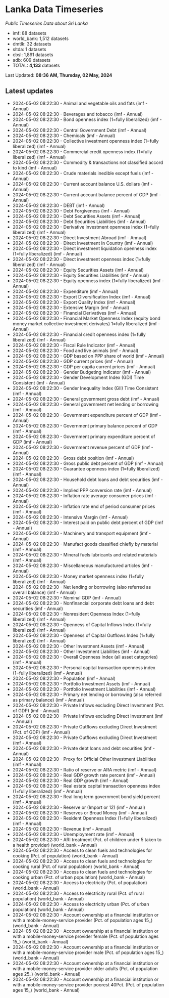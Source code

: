 # Lanka Data Timeseries
*Public Timeseries Data about Sri Lanka*

* imf: 88 datasets
* world_bank: 1,512 datasets
* dmtlk: 32 datasets
* sltda: 1 datasets
* cbsl: 1,891 datasets
* adb: 609 datasets
* TOTAL: **4,133** datasets

Last Updated: **08:36 AM, Thursday, 02 May, 2024**

## Latest updates

* 2024-05-02 08:22:30 - Animal and vegetable oils and fats (imf - Annual)
* 2024-05-02 08:22:30 - Beverages and tobacco (imf - Annual)
* 2024-05-02 08:22:30 - Bond openness index (1=fully liberalized) (imf - Annual)
* 2024-05-02 08:22:30 - Central Government Debt (imf - Annual)
* 2024-05-02 08:22:30 - Chemicals (imf - Annual)
* 2024-05-02 08:22:30 - Collective investment openness index (1=fully liberalized) (imf - Annual)
* 2024-05-02 08:22:30 - Commercial credit openness index (1=fully liberalized) (imf - Annual)
* 2024-05-02 08:22:30 - Commodity & transactions not classified accord to kind (imf - Annual)
* 2024-05-02 08:22:30 - Crude materials inedible except fuels (imf - Annual)
* 2024-05-02 08:22:30 - Current account balance U.S. dollars (imf - Annual)
* 2024-05-02 08:22:30 - Current account balance percent of GDP (imf - Annual)
* 2024-05-02 08:22:30 - DEBT (imf - Annual)
* 2024-05-02 08:22:30 - Debt Forgiveness (imf - Annual)
* 2024-05-02 08:22:30 - Debt Securities Assets (imf - Annual)
* 2024-05-02 08:22:30 - Debt Securities Liabilities (imf - Annual)
* 2024-05-02 08:22:30 - Derivative investment openness index (1=fully liberalized) (imf - Annual)
* 2024-05-02 08:22:30 - Direct Investment Abroad (imf - Annual)
* 2024-05-02 08:22:30 - Direct Investment In Country (imf - Annual)
* 2024-05-02 08:22:30 - Direct investment liquidation openness index (1=fully liberalized) (imf - Annual)
* 2024-05-02 08:22:30 - Direct investment openness index (1=fully liberalized) (imf - Annual)
* 2024-05-02 08:22:30 - Equity Securities Assets (imf - Annual)
* 2024-05-02 08:22:30 - Equity Securities Liabilities (imf - Annual)
* 2024-05-02 08:22:30 - Equity openness index (1=fully liberalized) (imf - Annual)
* 2024-05-02 08:22:30 - Expenditure (imf - Annual)
* 2024-05-02 08:22:30 - Export Diversification Index (imf - Annual)
* 2024-05-02 08:22:30 - Export Quality Index (imf - Annual)
* 2024-05-02 08:22:30 - Extensive Margin (imf - Annual)
* 2024-05-02 08:22:30 - Financial Derivatives (imf - Annual)
* 2024-05-02 08:22:30 - Financial Market Openness Index (equity bond money market collective investment derivates) 1=fully liberalized (imf - Annual)
* 2024-05-02 08:22:30 - Financial credit openness index (1=fully liberalized) (imf - Annual)
* 2024-05-02 08:22:30 - Fiscal Rule Indicator (imf - Annual)
* 2024-05-02 08:22:30 - Food and live animals (imf - Annual)
* 2024-05-02 08:22:30 - GDP based on PPP share of world (imf - Annual)
* 2024-05-02 08:22:30 - GDP current prices (imf - Annual)
* 2024-05-02 08:22:30 - GDP per capita current prices (imf - Annual)
* 2024-05-02 08:22:30 - Gender Budgeting Indicator (imf - Annual)
* 2024-05-02 08:22:30 - Gender Development Index (GDI) Time Consistent (imf - Annual)
* 2024-05-02 08:22:30 - Gender Inequality Index (GII) Time Consistent (imf - Annual)
* 2024-05-02 08:22:30 - General government gross debt (imf - Annual)
* 2024-05-02 08:22:30 - General government net lending or borrowing (imf - Annual)
* 2024-05-02 08:22:30 - Government expenditure percent of GDP (imf - Annual)
* 2024-05-02 08:22:30 - Government primary balance percent of GDP (imf - Annual)
* 2024-05-02 08:22:30 - Government primary expenditure percent of GDP (imf - Annual)
* 2024-05-02 08:22:30 - Government revenue percent of GDP (imf - Annual)
* 2024-05-02 08:22:30 - Gross debt position (imf - Annual)
* 2024-05-02 08:22:30 - Gross public debt percent of GDP (imf - Annual)
* 2024-05-02 08:22:30 - Guarantee openness index (1=fully liberalized) (imf - Annual)
* 2024-05-02 08:22:30 - Household debt loans and debt securities (imf - Annual)
* 2024-05-02 08:22:30 - Implied PPP conversion rate (imf - Annual)
* 2024-05-02 08:22:30 - Inflation rate average consumer prices (imf - Annual)
* 2024-05-02 08:22:30 - Inflation rate end of period consumer prices (imf - Annual)
* 2024-05-02 08:22:30 - Intensive Margin (imf - Annual)
* 2024-05-02 08:22:30 - Interest paid on public debt percent of GDP (imf - Annual)
* 2024-05-02 08:22:30 - Machinery and transport equipment (imf - Annual)
* 2024-05-02 08:22:30 - Manufact goods classified chiefly by material (imf - Annual)
* 2024-05-02 08:22:30 - Mineral fuels lubricants and related materials (imf - Annual)
* 2024-05-02 08:22:30 - Miscellaneous manufactured articles (imf - Annual)
* 2024-05-02 08:22:30 - Money market openness index (1=fully liberalized) (imf - Annual)
* 2024-05-02 08:22:30 - Net lending or borrowing (also referred as overall balance) (imf - Annual)
* 2024-05-02 08:22:30 - Nominal GDP (imf - Annual)
* 2024-05-02 08:22:30 - Nonfinancial corporate debt loans and debt securities (imf - Annual)
* 2024-05-02 08:22:30 - Nonresident Openness Index (1=fully liberalized) (imf - Annual)
* 2024-05-02 08:22:30 - Openness of Capital Inflows Index (1=fully liberalized) (imf - Annual)
* 2024-05-02 08:22:30 - Openness of Capital Outflows Index (1=fully liberalized) (imf - Annual)
* 2024-05-02 08:22:30 - Other Investment Assets (imf - Annual)
* 2024-05-02 08:22:30 - Other Investment Liabilities (imf - Annual)
* 2024-05-02 08:22:30 - Overall Openness Index (all asset categories) (imf - Annual)
* 2024-05-02 08:22:30 - Personal capital transaction openness index (1=fully liberalized) (imf - Annual)
* 2024-05-02 08:22:30 - Population (imf - Annual)
* 2024-05-02 08:22:30 - Portfolio Investment Assets (imf - Annual)
* 2024-05-02 08:22:30 - Portfolio Investment Liabilities (imf - Annual)
* 2024-05-02 08:22:30 - Primary net lending or borrowing (also referred as primary balance) (imf - Annual)
* 2024-05-02 08:22:30 - Private Inflows excluding Direct Investment (Pct. of GDP) (imf - Annual)
* 2024-05-02 08:22:30 - Private Inflows excluding Direct Investment (imf - Annual)
* 2024-05-02 08:22:30 - Private Outflows excluding Direct Investment (Pct. of GDP) (imf - Annual)
* 2024-05-02 08:22:30 - Private Outflows excluding Direct Investment (imf - Annual)
* 2024-05-02 08:22:30 - Private debt loans and debt securities (imf - Annual)
* 2024-05-02 08:22:30 - Proxy for Official Other Investment Liabilities (imf - Annual)
* 2024-05-02 08:22:30 - Ratio of reserve or ARA metric (imf - Annual)
* 2024-05-02 08:22:30 - Real GDP growth rate percent (imf - Annual)
* 2024-05-02 08:22:30 - Real GDP growth (imf - Annual)
* 2024-05-02 08:22:30 - Real estate capital transaction openness index (1=fully liberalized) (imf - Annual)
* 2024-05-02 08:22:30 - Real long term government bond yield percent (imf - Annual)
* 2024-05-02 08:22:30 - Reserve or (Import or 12) (imf - Annual)
* 2024-05-02 08:22:30 - Reserves or Broad Money (imf - Annual)
* 2024-05-02 08:22:30 - Resident Openness Index (1=fully liberalized) (imf - Annual)
* 2024-05-02 08:22:30 - Revenue (imf - Annual)
* 2024-05-02 08:22:30 - Unemployment rate (imf - Annual)
* 2024-05-02 08:22:30 - ARI treatment (Pct. of children under 5 taken to a health provider) (world_bank - Annual)
* 2024-05-02 08:22:30 - Access to clean fuels and technologies for cooking (Pct. of population) (world_bank - Annual)
* 2024-05-02 08:22:30 - Access to clean fuels and technologies for cooking rural (Pct. of rural population) (world_bank - Annual)
* 2024-05-02 08:22:30 - Access to clean fuels and technologies for cooking urban (Pct. of urban population) (world_bank - Annual)
* 2024-05-02 08:22:30 - Access to electricity (Pct. of population) (world_bank - Annual)
* 2024-05-02 08:22:30 - Access to electricity rural (Pct. of rural population) (world_bank - Annual)
* 2024-05-02 08:22:30 - Access to electricity urban (Pct. of urban population) (world_bank - Annual)
* 2024-05-02 08:22:30 - Account ownership at a financial institution or with a mobile-money-service provider (Pct. of population ages 15_) (world_bank - Annual)
* 2024-05-02 08:22:30 - Account ownership at a financial institution or with a mobile-money-service provider female (Pct. of population ages 15_) (world_bank - Annual)
* 2024-05-02 08:22:30 - Account ownership at a financial institution or with a mobile-money-service provider male (Pct. of population ages 15_) (world_bank - Annual)
* 2024-05-02 08:22:30 - Account ownership at a financial institution or with a mobile-money-service provider older adults (Pct. of population ages 25_) (world_bank - Annual)
* 2024-05-02 08:22:30 - Account ownership at a financial institution or with a mobile-money-service provider poorest 40Pct. (Pct. of population ages 15_) (world_bank - Annual)